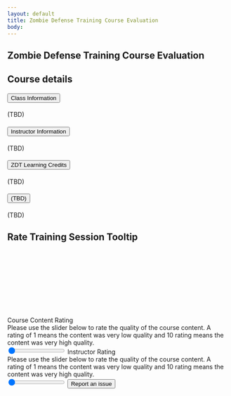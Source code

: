 ```yaml
---
layout: default
title: Zombie Defense Training Course Evaluation
body:
---
```


<main id="main-content">
  <div class="bg-base-lightest">
    <section class="grid-container usa-section">
      <div class="grid-row flex-justify-center">
        <div class="grid-col-12 tablet:grid-col-12 desktop:grid-col-12">
          <div class="
                bg-white
                padding-y-3 padding-x-5
                border border-base-lighter
              ">
            <h1 class="">Zombie Defense Training Course Evaluation</h1>
              <form method="get" action="{{ '/report-an-issue-step-1' | url }}">
              <h2>Course details</h2>
                <div class="usa-accordion usa-accordion--bordered margin-bottom-5">
                  <h4 class="usa-accordion__heading">
                    <button
                      type="button"
                      class="usa-accordion__button"
                      aria-expanded="true"
                      aria-controls="b-a1"
                    >
                      Class Information
                    </button>
                  </h4>
                  <div id="b-a1" class="usa-accordion__content usa-prose">
                    <p>
                      (TBD)
                    </p>
                  </div>
                  <h4 class="usa-accordion__heading">
                    <button
                      type="button"
                      class="usa-accordion__button"
                      aria-expanded="false"
                      aria-controls="b-a2"
                    >
                      Instructor Information
                    </button>
                  </h4>
                  <div id="b-a2" class="usa-accordion__content usa-prose">
                    <p>
                      (TBD)
                    </p>
                  </div>
                  <h4 class="usa-accordion__heading">
                    <button
                      type="button"
                      class="usa-accordion__button"
                      aria-expanded="false"
                      aria-controls="b-a3"
                    >
                      ZDT Learning Credits
                    </button>
                  </h4>
                  <div id="b-a3" class="usa-accordion__content usa-prose">
                    <p>
                      (TBD)
                    </p>
                  </div>
                  <h4 class="usa-accordion__heading">
                    <button
                      type="button"
                      class="usa-accordion__button"
                      aria-expanded="false"
                      aria-controls="b-a4"
                    >
                      (TBD)
                    </button>
                  </h4>
                  <div id="b-a4" class="usa-accordion__content usa-prose">
                    <p>
                      (TBD)
                    </p>
                  </div>
                </div>
                <h2 class="margin-bottom-0 display-flex"><span class="margin-right-1">Rate Training Session</span>
                  <a class="usa-tooltip" data-position="top" title="Information about the training rating">
                    <span class="usa-sr-only">Tooltip</span>
                    <svg class="usa-icon top-2px" aria-hidden="true" focusable="false" role="img"><use xlink:href="{{ '/assets/img/sprite.svg#help' | url }}"></use></svg>
                  </a>
                </h2>
                <label class="usa-label" for="usa-range">Course Content Rating</label>
                <div class="usa-hint" id="courseHint">Please use the slider below to rate the quality of the course content.
                    A rating of 1 means the content was very low quality and 10 rating  means the content was very high quality.
                </div>
                <input
                  id="course-range"
                  class="usa-range"
                  type="range"
                  min="0"
                  max="100"
                  step="10"
                  value="0"
                  aria-valuemin="0"
                  aria-valuemax="100"
                  aria-valuenow="0"
                  aria-describedby="courseHint"
                  role="slider"
                />
                  <label class="usa-label" for="usa-range">Instructor Rating</label>
                <div class="usa-hint" id="instHint">Please use the slider below to rate the quality of the course content.
                    A rating of 1 means the content was very low quality and 10 rating  means the content was very high quality.
                </div>
                <input
                  id="instructor-range"
                  class="usa-range"
                  type="range"
                  min="0"
                  max="100"
                  step="10"
                  value="0"
                  aria-valuemin="0"
                  aria-valuemax="100"
                  aria-valuenow="0"
                  aria-describedby="instHint"
                  role="slider"
                />
              <button class="usa-button margin-y-4" id="save-day">Report an issue</a>
            </form>
          </div>
        </div>
      </div>
    </section>
  </div>
</main>

<script type="application/javascript">

</script>
